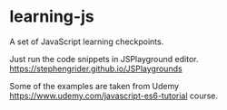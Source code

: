 # learning-js
A set of JavaScript learning checkpoints.

Just run the code snippets in JSPlayground editor.
https://stephengrider.github.io/JSPlaygrounds

Some of the examples are taken from Udemy https://www.udemy.com/javascript-es6-tutorial course.
